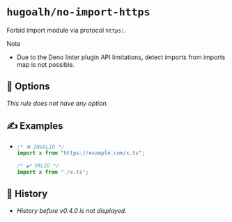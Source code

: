 # `hugoalh/no-import-https`

Forbid import module via protocol `https:`.

> [!NOTE]
> - Due to the Deno linter plugin API limitations, detect imports from imports map is not possible.

## 🔧 Options

*This rule does not have any option.*

## ✍️ Examples

- ```ts
  /* ❌ INVALID */
  import x from "https://example.com/x.ts";

  /* ✔️ VALID */
  import x from "./x.ts";
  ```

## 📜 History

- *History before v0.4.0 is not displayed.*
